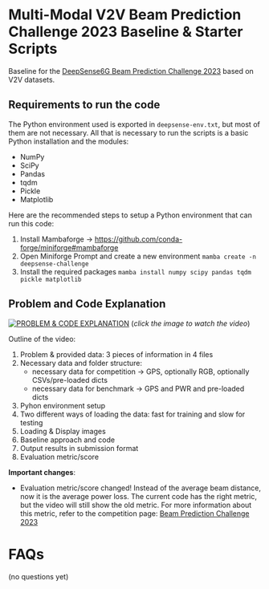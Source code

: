 # Multi-Modal V2V Beam Prediction Challenge 2023 Baseline & Starter Scripts
Baseline for the [DeepSense6G Beam Prediction Challenge 2023](https://deepsense6g.net/beam_prediction_challenge_2023/) based on V2V datasets. 

## Requirements to run the code

The Python environment used is exported in ```deepsense-env.txt```, but most of them are not 
necessary. All that is necessary to run the scripts is a basic Python installation and the
modules: 
- NumPy
- SciPy
- Pandas
- tqdm
- Pickle
- Matplotlib

Here are the recommended steps to setup a Python environment that can run this code:

1. Install Mambaforge -> https://github.com/conda-forge/miniforge#mambaforge
2. Open Miniforge Prompt and create a new environment
```mamba create -n deepsense-challenge```
3. Install the required packages
```mamba install numpy scipy pandas tqdm pickle matplotlib```

## Problem and Code Explanation

[![PROBLEM & CODE EXPLANATION](code_explanation_video_thumbnail.png)](https://youtu.be/1D3PAe5uKVM)
(*click the image to watch the video*)

Outline of the video:
1. Problem & provided data: 3 pieces of information in 4 files
2. Necessary data and folder structure:
	- necessary data for competition -> GPS, optionally RGB, optionally CSVs/pre-loaded dicts
	- necessary data for benchmark   -> GPS and PWR and pre-loaded dicts
3. Pyhon environment setup
4. Two different ways of loading the data: fast for training and slow for testing 
5. Loading & Display images
6. Baseline approach and code
7. Output results in submission format
8. Evaluation metric/score

**Important changes**:
- Evaluation metric/score changed! Instead of the average beam distance, now it is the average power loss. The current code has the right metric, but the video will still show the old metric. For more information about this metric, refer to the competition page: [Beam Prediction Challenge 2023](https://deepsense6g.net/beam_prediction_challenge_2023/)

# FAQs

(no questions yet)

